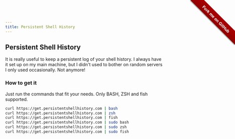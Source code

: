 ```yaml
---
title: Persistent Shell History
---
```

## Persistent Shell History

It is really useful to keep a persistent log of your shell history. I always have it set up on my main machine, but I didn't used to bother on random servers I only used occasionally. Not anymore!

### How to get it

Just run the commands that fit your needs. Only BASH, ZSH and fish supported.

```sh
curl https://get.persistentshellhistory.com | bash
curl https://get.persistentshellhistory.com | zsh
curl https://get.persistentshellhistory.com | fish
curl https://get.persistentshellhistory.com | sudo bash
curl https://get.persistentshellhistory.com | sudo zsh
curl https://get.persistentshellhistory.com | sudo fish
```


<div class="github-ribbon" style="position: absolute; right: 0px; top: 0px; width: 150px; height: 150px; overflow: hidden; z-index: 99999;"><a target="_blank" style="display: inline-block; width: 200px; overflow: hidden; padding: 6px 0px; text-align: center; transform: rotate(45deg); text-decoration: none; color: rgb(255, 255, 255); position: inherit; top: 45px; right: -40px; font: 700 13px &quot;Helvetica Neue&quot;, Helvetica, Arial, sans-serif; box-shadow: rgba(0, 0, 0, 0.5) 0px 2px 3px 0px; background-color: rgb(170, 0, 0); background-image: linear-gradient(rgba(0, 0, 0, 0), rgba(0, 0, 0, 0.15));" href="https://github.com/daniellandau/persistentshellhistory">Fork me on GitHub</a></div>

